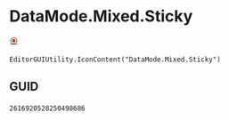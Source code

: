 # DataMode.Mixed.Sticky
![](/img/DataMode.Mixed.Sticky.png)

``` CSharp
EditorGUIUtility.IconContent("DataMode.Mixed.Sticky")
```
## GUID
```
2616920528250498686
```
